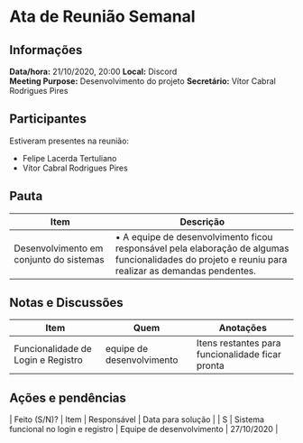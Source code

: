 # Ata de Reunião Semanal

## Informações
**Data/hora:** 21/10/2020, 20:00
**Local:** Discord  
**Meeting Purpose:** Desenvolvimento do projeto
**Secretário:** Vítor Cabral Rodrigues Pires 

## Participantes
Estiveram presentes na reunião:
- Felipe Lacerda Tertuliano
- Vítor Cabral Rodrigues Pires

## Pauta

Item | Descrição
---- | ----
Desenvolvimento em conjunto do sistemas | • A equipe de desenvolvimento ficou responsável pela elaboração de algumas funcionalidades do projeto e reuniu para realizar as demandas pendentes.

## Notas e Discussões
Item | Quem | Anotações |
---- | ---- | ---- |
Funcionalidade de Login e Registro | equipe de desenvolvimento | Itens restantes para funcionalidade ficar pronta |


## Ações e pendências
| Feito (S/N)? | Item | Responsável | Data para solução |
| S | Sistema funcional no login e registro | Equipe de desenvolvimento | 27/10/2020 |

